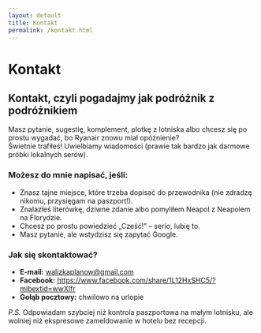 ```yaml
---
layout: default
title: Kontakt
permalink: /kontakt.html
---
```


# Kontakt

<section id="kontakt">
  <h2>Kontakt, czyli pogadajmy jak podróżnik z podróżnikiem</h2>
  <p>
    Masz pytanie, sugestię, komplement, plotkę z lotniska albo chcesz się po prostu wygadać, bo Ryanair znowu miał opóźnienie?<br>
    Świetnie trafiłeś! Uwielbiamy wiadomości (prawie tak bardzo jak darmowe próbki lokalnych serów).
  </p>

  <h3>Możesz do mnie napisać, jeśli:</h3>
  <ul>
    <li>Znasz tajne miejsce, które trzeba dopisać do przewodnika (nie zdradzę nikomu, przysięgam na paszport!).</li>
    <li>Znalazłeś literówkę, dziwne zdanie albo pomyliłem Neapol z Neapolem na Florydzie.</li>
    <li>Chcesz po prostu powiedzieć „Cześć!” – serio, lubię to.</li>
    <li>Masz pytanie, ale wstydzisz się zapytać Google.</li>
  </ul>

  <h3>Jak się skontaktować?</h3>
  <ul>
    <li><strong>E-mail:</strong> <a href="mailto">walizkaplanow@gmail.com </a></li>
    <li><strong>Facebook:</strong> <a href="#">https://www.facebook.com/share/1L12HxSHC5/?mibextid=wwXIfr</a></li>
    <li><strong>Gołąb pocztowy:</strong> chwilowo na urlopie</li>
  </ul>

  <p><em>P.S.</em> Odpowiadam szybciej niż kontrola paszportowa na małym lotnisku, ale wolniej niż ekspresowe zameldowanie w hotelu bez recepcji.</p>
</section>
